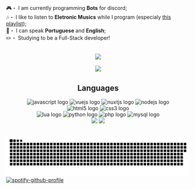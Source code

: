 🎮・ I am currently programming <strong>Bots</strong> for discord;<br>
🎶・ I like to listen to <strong>Eletronic Musics</strong> while I program (especialy <a href="https://open.spotify.com/playlist/2ENe1jhoSqeZYD3FK252A1?si=j9x2SBHHTNGylOG_1j9eFw&utm_source=copy-link">this playlist</a>);<br>
💬・ I can speak <strong>Portuguese</strong> and <strong>English</strong>;<br>
✏️・ Studying to be a Full-Stack developer!

##
<p align="center"><img src="https://discord.c99.nl/widget/theme-2/673369105121804338.png"></p>

<div align="center">
  <a href="https://dsc.gg/rkgstore" target="_blank"><img src="https://img.shields.io/badge/Discord-7289DA?style=for-the-badge&logo=discord&logoColor=white"></a>
</div>

<div align="center">
  <h2>Languages</h2>
  <img src="https://img.shields.io/badge/JavaScript-F7DF1E?style=for-the-badge&logo=javascript&logoColor=black" alt="javascript logo">
  <img src="https://img.shields.io/badge/Vue.js-35495E?style=for-the-badge&logo=vuedotjs&logoColor=4FC08D" alt="vuejs logo">
  <img src="https://img.shields.io/badge/Nuxt.js-35495E?style=for-the-badge&logo=nuxtdotjs&logoColor=4FC08D" alt="nuxtjs logo">
  <img src="https://img.shields.io/badge/Node.js-43853D?style=for-the-badge&logo=node.js&logoColor=white" alt="nodejs logo"><br>
  <img src="https://img.shields.io/badge/HTML5-E34F26?style=for-the-badge&logo=html5&logoColor=white" alt="html5 logo">
  <img src="https://img.shields.io/badge/CSS3-1572B6?style=for-the-badge&logo=css3&logoColor=white" alt="css3 logo"><br>
  <img src="https://img.shields.io/badge/Lua-2C2D72?style=for-the-badge&logo=lua&logoColor=white" alt="lua logo">
  <img src="https://img.shields.io/badge/Python-3776AB?style=for-the-badge&logo=python&logoColor=white" alt="python logo">
  <img src="https://img.shields.io/badge/PHP-9cf?style=for-the-badge&logo=php&logoColor=black" alt="php logo">
  <img src="https://img.shields.io/badge/MySQL-00000F?style=for-the-badge&logo=mysql&logoColor=white" alt="mysql logo">
</div>

<div align="center">
  <img height="180em" src="https://github-readme-stats.vercel.app/api?username=guilhermesantos0&show_icons=true&theme=midnight-purple&include_all_commits=true&count_private=true">
  <img height="180em" src="https://github-readme-stats.vercel.app/api/top-langs/?username=guilhermesantos0&layout=compact&langs_count=16&theme=midnight-purple">
</div><br>

![Snake animation](https://github.com/guilhermesantos0/guilhermesantos0/blob/output/github-contribution-grid-snake.svg)
[![spotify-github-profile](https://spotify-github-profile.vercel.app/api/view?uid=guimacedo10-br&cover_image=true&theme=novatorem&bar_color=53b14f&bar_color_cover=false)](https://github.com/kittinan/spotify-github-profile)
